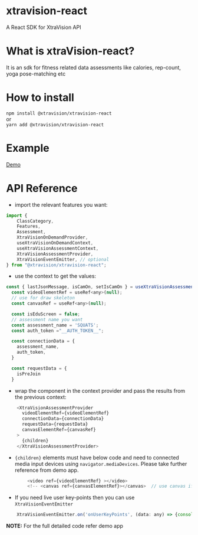 # xtravision-react

A React SDK for XtraVision API

# What is xtraVision-react?

It is an sdk for fitness related data assessments like calories, rep-count, yoga pose-matching etc

# How to install

``npm install @xtravision/xtravision-react``  
or  
``yarn add @xtravision/xtravision-react``

# Example

[Demo](https://github.com/xtravision-ai/xtravision-react/tree/main/demo)

# API Reference

- import the relevant features you want:

```javascript
import {
    ClassCategory,
    Features,
    Assessment,
    XtraVisionOnDemandProvider,
    useXtraVisionOnDemandContext,
    useXtraVisionAssessmentContext,
    XtraVisionAssessmentProvider,
    XtraVisionEventEmitter, // optional
} from "@xtravision/xtravision-react";
```

- use the context to get the values:

```javascript
const { lastJsonMessage, isCamOn, setIsCamOn } = useXtraVisionAssessmentContext();
  const videoElementRef = useRef<any>(null);
  // use for draw skeleton
  const canvasRef = useRef<any>(null);

  const isEduScreen = false;
  // assessment name you want
  const assessment_name = 'SQUATS';
  const auth_token ="__AUTH_TOKEN__";

  const connectionData = {
    assessment_name,
    auth_token,
  }

  const requestData = {
    isPreJoin
  }

```

- wrap the component in the context provider and pass the results from the previous context:

```javascript
    <XtraVisionAssessmentProvider
      videoElementRef={videoElementRef}
      connectionData={connectionData}
      requestData={requestData}
      canvasElementRef={canvasRef}
    >
      {children}
    </XtraVisionAssessmentProvider>
```

- `{children}` elements must have below code and need to connected media input devices using `navigator.mediaDevices`. Please take further reference from demo app. 
```javascript
        <video ref={videoElementRef} ></video>
        <!-- <canvas ref={canvasElementRef}></canvas>  // use canvas if you need skeleton -->
  ```


  - If you need live user key-points then you can use `XtraVisionEventEmitter`
  ```javascript
      XtraVisionEventEmitter.on('onUserKeyPoints', (data: any) => {console.log('data.toString()');})

  ```

**NOTE:** For the full detailed code refer demo app

